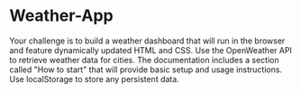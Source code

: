 

# Weather-App
Your challenge is to build a weather dashboard that will run in the browser and feature dynamically updated HTML and CSS. Use the OpenWeather API to retrieve weather data for cities. The documentation includes a section called "How to start" that will provide basic setup and usage instructions. Use localStorage to store any persistent data.
